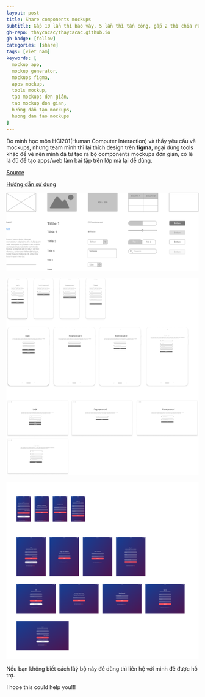 ```yaml
---
layout: post
title: Share components mockups
subtitle: Gấp 10 lần thì bao vây, 5 lần thì tấn công, gấp 2 thì chia ra mà đánh, bằng địch thì phải đánh khéo,...
gh-repo: thaycacac/thaycacac.github.io
gh-badge: [follow]
categories: [share]
tags: [viet nam]
keywords: [
  mockup app,
  mockup generator,
  mockups figma,
  apps mockup,
  tools mockup,
  tạo mockups đơn giản,
  tao mockup don gian,
  hướng dẫn tạo mockups,
  huong dan tao mockups
]
---
```


Do mình học môn HCI201(Human Computer Interaction) và thầy yêu cầu vẽ mockups, nhưng team mình thì lại thích design trên **figma**, ngại dùng tools khác để vẽ nên mình đã tự tạo ra bộ components mockups đơn giản, có lẽ là đủ để tạo apps/web làm bài tập trên lớp mà lại dễ dùng.

[Source](https://www.figma.com/file/I7KrEL0dABOiIgsB2rYrrY/HCI201?node-id=73%3A5504)

[Hướng dẫn sử dụng](https://www.youtube.com/watch?v=xosUKWyHDEc)

![Share components muckups](/assets/img/mockups/0.png)

![Share components muckups](/assets/img/mockups/1.png)

![Share components muckups](/assets/img/mockups/2.png)

Nếu bạn không biết cách lâý bộ này để dùng thì liên hệ với mình để được hỗ trợ.

I hope this could help you!!!
